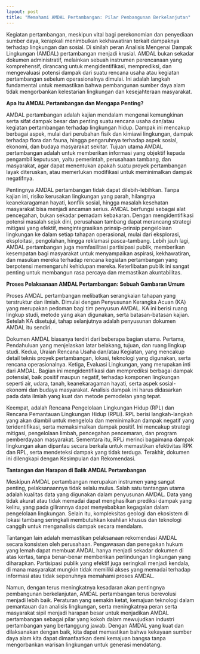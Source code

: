 ```yaml
---
layout: post
title: "Memahami AMDAL Pertambangan: Pilar Pembangunan Berkelanjutan"
---
```


Kegiatan pertambangan, meskipun vital bagi perekonomian dan penyediaan sumber daya, kerapkali menimbulkan kekhawatiran terkait dampaknya terhadap lingkungan dan sosial. Di sinilah peran Analisis Mengenai Dampak Lingkungan (AMDAL) pertambangan menjadi krusial. AMDAL bukan sekadar dokumen administratif, melainkan sebuah instrumen perencanaan yang komprehensif, dirancang untuk mengidentifikasi, memprediksi, dan mengevaluasi potensi dampak dari suatu rencana usaha atau kegiatan pertambangan sebelum operasionalnya dimulai. Ini adalah langkah fundamental untuk memastikan bahwa pembangunan sumber daya alam tidak mengorbankan kelestarian lingkungan dan kesejahteraan masyarakat.

**Apa Itu AMDAL Pertambangan dan Mengapa Penting?**

AMDAL pertambangan adalah kajian mendalam mengenai kemungkinan serta sifat dampak besar dan penting suatu rencana usaha dan/atau kegiatan pertambangan terhadap lingkungan hidup. Dampak ini mencakup berbagai aspek, mulai dari perubahan fisik dan kimiawi lingkungan, dampak terhadap flora dan fauna, hingga pengaruhnya terhadap aspek sosial, ekonomi, dan budaya masyarakat sekitar. Tujuan utama AMDAL pertambangan adalah untuk memberikan informasi yang objektif kepada pengambil keputusan, yaitu pemerintah, perusahaan tambang, dan masyarakat, agar dapat menentukan apakah suatu proyek pertambangan layak diteruskan, atau memerlukan modifikasi untuk meminimalkan dampak negatifnya.

Pentingnya AMDAL pertambangan tidak dapat dilebih-lebihkan. Tanpa kajian ini, risiko kerusakan lingkungan yang parah, hilangnya keanekaragaman hayati, konflik sosial, hingga masalah kesehatan masyarakat bisa menjadi ancaman serius. AMDAL berfungsi sebagai alat pencegahan, bukan sekadar pemadam kebakaran. Dengan mengidentifikasi potensi masalah sejak dini, perusahaan tambang dapat merancang strategi mitigasi yang efektif, mengintegrasikan prinsip-prinsip pengelolaan lingkungan ke dalam setiap tahapan operasional, mulai dari eksplorasi, eksploitasi, pengolahan, hingga reklamasi pasca-tambang. Lebih jauh lagi, AMDAL pertambangan juga memfasilitasi partisipasi publik, memberikan kesempatan bagi masyarakat untuk menyampaikan aspirasi, kekhawatiran, dan masukan mereka terhadap rencana kegiatan pertambangan yang berpotensi memengaruhi kehidupan mereka. Keterlibatan publik ini sangat penting untuk membangun rasa percaya dan memastikan akuntabilitas.

**Proses Pelaksanaan AMDAL Pertambangan: Sebuah Gambaran Umum**

Proses AMDAL pertambangan melibatkan serangkaian tahapan yang terstruktur dan ilmiah. Dimulai dengan Penyusunan Kerangka Acuan (KA) yang merupakan pedoman bagi tim penyusun AMDAL. KA ini berisi ruang lingkup studi, metode yang akan digunakan, serta batasan-batasan kajian. Setelah KA disetujui, tahap selanjutnya adalah penyusunan dokumen AMDAL itu sendiri.

Dokumen AMDAL biasanya terdiri dari beberapa bagian utama. Pertama, Pendahuluan yang menjelaskan latar belakang, tujuan, dan ruang lingkup studi. Kedua, Uraian Rencana Usaha dan/atau Kegiatan, yang mencakup detail teknis proyek pertambangan, lokasi, teknologi yang digunakan, serta rencana operasionalnya. Ketiga, Evaluasi Lingkungan, yang merupakan inti dari AMDAL. Bagian ini mengidentifikasi dan memprediksi berbagai dampak potensial, baik positif maupun negatif, terhadap komponen lingkungan seperti air, udara, tanah, keanekaragaman hayati, serta aspek sosial-ekonomi dan budaya masyarakat. Analisis dampak ini harus didasarkan pada data ilmiah yang kuat dan metode pemodelan yang tepat.

Keempat, adalah Rencana Pengelolaan Lingkungan Hidup (RPL) dan Rencana Pemantauan Lingkungan Hidup (RPLi). RPL berisi langkah-langkah yang akan diambil untuk mengelola dan meminimalkan dampak negatif yang teridentifikasi, serta memaksimalkan dampak positif. Ini mencakup strategi mitigasi, pengelolaan limbah, pencegahan pencemaran, dan program pemberdayaan masyarakat. Sementara itu, RPLi merinci bagaimana dampak lingkungan akan dipantau secara berkala untuk memastikan efektivitas RPK dan RPL, serta mendeteksi dampak yang tidak terduga. Terakhir, dokumen ini dilengkapi dengan Kesimpulan dan Rekomendasi.

**Tantangan dan Harapan di Balik AMDAL Pertambangan**

Meskipun AMDAL pertambangan merupakan instrumen yang sangat penting, pelaksanaannya tidak selalu mulus. Salah satu tantangan utama adalah kualitas data yang digunakan dalam penyusunan AMDAL. Data yang tidak akurat atau tidak memadai dapat menghasilkan prediksi dampak yang keliru, yang pada gilirannya dapat menyebabkan kegagalan dalam pengelolaan lingkungan. Selain itu, kompleksitas geologi dan ekosistem di lokasi tambang seringkali membutuhkan keahlian khusus dan teknologi canggih untuk menganalisis dampak secara mendalam.

Tantangan lain adalah memastikan pelaksanaan rekomendasi AMDAL secara konsisten oleh perusahaan. Pengawasan dan penegakan hukum yang lemah dapat membuat AMDAL hanya menjadi sekadar dokumen di atas kertas, tanpa benar-benar memberikan perlindungan lingkungan yang diharapkan. Partisipasi publik yang efektif juga seringkali menjadi kendala, di mana masyarakat mungkin tidak memiliki akses yang memadai terhadap informasi atau tidak sepenuhnya memahami proses AMDAL.

Namun, dengan terus meningkatnya kesadaran akan pentingnya pembangunan berkelanjutan, AMDAL pertambangan terus berevolusi menjadi lebih baik. Peraturan yang semakin ketat, kemajuan teknologi dalam pemantauan dan analisis lingkungan, serta meningkatnya peran serta masyarakat sipil menjadi harapan besar untuk menjadikan AMDAL pertambangan sebagai pilar yang kokoh dalam mewujudkan industri pertambangan yang bertanggung jawab. Dengan AMDAL yang kuat dan dilaksanakan dengan baik, kita dapat memastikan bahwa kekayaan sumber daya alam kita dapat dimanfaatkan demi kemajuan bangsa tanpa mengorbankan warisan lingkungan untuk generasi mendatang.
